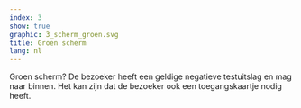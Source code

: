 ```yaml
---
index: 3
show: true
graphic: 3_scherm_groen.svg
title: Groen scherm
lang: nl
---
```

Groen scherm? De bezoeker heeft een geldige negatieve testuitslag en mag naar binnen. Het kan zijn dat de bezoeker ook een toegangskaartje nodig heeft.
